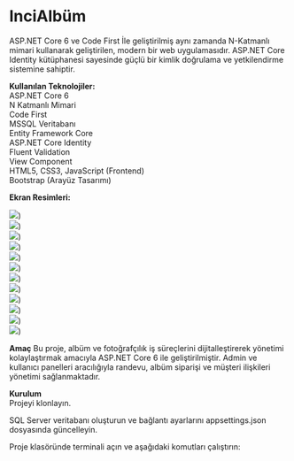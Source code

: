 # InciAlbüm
ASP.NET Core 6 ve Code First İle geliştirilmiş  aynı zamanda N-Katmanlı mimari kullanarak geliştirilen, modern bir web uygulamasıdır. ASP.NET Core Identity kütüphanesi sayesinde güçlü bir kimlik doğrulama ve yetkilendirme sistemine sahiptir.
<br>

**Kullanılan Teknolojiler:**<br>
ASP.NET Core 6 <br>
N Katmanlı Mimari <br>
Code First <br>
MSSQL Veritabanı<br>
Entity Framework Core<br>
ASP.NET Core Identity<br>
Fluent Validation<br>
View Component<br>
HTML5, CSS3, JavaScript (Frontend)<br>
Bootstrap (Arayüz Tasarımı)

**Ekran Resimleri:**<br>

![](https://github.com/eyupogluuu/InciAlbum/blob/master/InciAlbum/EkranG/vitrin1.PNG))<br>
![](https://github.com/eyupogluuu/InciAlbum/blob/master/InciAlbum/EkranG/vitrin2.PNG))<br>
![](https://github.com/eyupogluuu/InciAlbum/blob/master/InciAlbum/EkranG/vitrin3.PNG))<br>
![](https://github.com/eyupogluuu/InciAlbum/blob/master/InciAlbum/EkranG/vitrin4.PNG))<br>
![](https://github.com/eyupogluuu/InciAlbum/blob/master/InciAlbum/EkranG/vitrin5.PNG))<br>
![](https://github.com/eyupogluuu/InciAlbum/blob/master/InciAlbum/EkranG/vitrin6.PNG))<br>
![](https://github.com/eyupogluuu/InciAlbum/blob/master/InciAlbum/EkranG/vitrin7.PNG))<br>
![](https://github.com/eyupogluuu/InciAlbum/blob/master/InciAlbum/EkranG/vitrin8.PNG))<br>
![](https://github.com/eyupogluuu/InciAlbum/blob/master/InciAlbum/EkranG/login.PNG))<br>
![](https://github.com/eyupogluuu/InciAlbum/blob/master/InciAlbum/EkranG/register.PNG))<br>
![](https://github.com/eyupogluuu/InciAlbum/blob/master/InciAlbum/EkranG/validasyon.PNG))<br>
![](https://github.com/eyupogluuu/InciAlbum/blob/master/InciAlbum/EkranG/viewcomponent.PNG))<br>


**Amaç**
Bu proje, albüm ve fotoğrafçılık iş süreçlerini dijitalleştirerek yönetimi kolaylaştırmak amacıyla ASP.NET Core 6 ile geliştirilmiştir. 
Admin ve kullanıcı panelleri aracılığıyla randevu, albüm siparişi ve müşteri ilişkileri yönetimi sağlanmaktadır.

**Kurulum**
<br>
Projeyi klonlayın. <br>

SQL Server veritabanı oluşturun ve bağlantı ayarlarını appsettings.json dosyasında güncelleyin.<br>

Proje klasöründe terminali açın ve aşağıdaki komutları çalıştırın:

